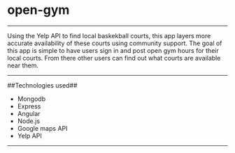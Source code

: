 # open-gym

-------
Using the Yelp API to find local baskekball courts, this app layers more accurate availability of these courts using community support. The goal of this app is simple to have users sign in and post open gym hours for their local courts. From there other users can find out what courts are available near them. 

------

##Technologies used##
- Mongodb
- Express
- Angular
- Node.js
- Google maps API
- Yelp API

-----
